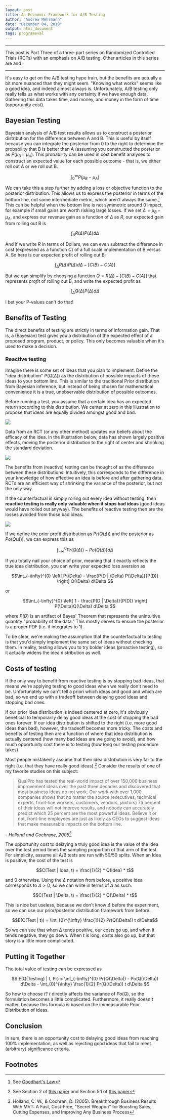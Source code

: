 ```yaml
---
layout: post
title: An Economic Framework for A/B Testing
author: "Andrew Mehrmann"
date: "December 04, 2019"
output: html_document
tags: programeval
---
```


---

This post is Part Three of a three-part series on Randomized Controlled Trials (RCTs) with an emphasis on A/B testing. Other articles in this series are []() and []().

---

It's easy to get on the A/B testing hype train, but the benefits are actually a bit more nuanced than they might seem. "Knowing what works" seems like a good idea, and indeed almost always is. Unfortunately, A/B testing only really tells us what works with any certainty if we have enough data. Gathering this data takes time, and money, and money in the form of time (opportunity cost).

## Bayesian Testing

Bayesian analysis of A/B test results allows us to construct a posterior distribution for the difference between A and B. This is useful by itself because you can integrate the posterior from 0 to the right to determine the probability that B is better than A (assuming you constructed the posterior as $P(\mu_B - \mu_A)$. This probability can be used in cost benefit analyses to construct an expected value for each possible outcome - that is, we either roll out A or we roll out B.

$$\int_{0}^{\infty} P(\mu_B - \mu_A)$$

We can take this a step further by adding a loss or objective function to the posterior distribution. This allows us to express the posterior in terms of the bottom line, not some intermediate metric, which aren't always the same.[^3] This can be helpful when the bottom line is not symmetric around 0 impact, for example if small gains are worth risking large losses. If we set $\Delta = \mu_B - \mu_A$, and express our revenue gain as a function of $\Delta$ as $R$, our expected gain from rolling out B is

$$ \int_{\Delta} R(\Delta) P(\Delta) d\Delta$$

And if we write $R$ in terms of Dollars, we can even subtract the difference in cost (expressed as a function $C$) of a full scale implementation of B versus A. So here is our expected profit of rolling out B:

$$\int_{\Delta} R(\Delta) P(\Delta) d\Delta - [C(B) - C(A)]$$

But we can simplify by choosing a function $Q = R(\Delta) - [C(B) - C(A)]$ that represents *profit* of rolling out B, and write the expected profit as

$$\int_{\Delta} Q(\Delta) P(\Delta) d\Delta$$

I bet your P-values can't do that!

## Benefits of Testing

The direct benefits of testing are strictly in terms of information gain. That is, a (Bayesian) test gives you a distribution of the expected effect of a proposed program, product, or policy. This only becomes valuable when it's used to make a decision.

### Reactive testing

Imagine there is some set of ideas that you plan to implement. Define the "idea distribution" $P( Q(\Delta))$ as the distribution of possible impacts of these ideas to your bottom line. This is similar to the traditional Prior distribution from Bayesian inference, but instead of being chosen for mathematical convenience it is a true, unobservable distribution of possible outcomes.

Before running a test, you assume that a certain idea has an expected return according to this distribution. We center at zero in this illustration to propose that ideas are equally divided amongst good and bad.

![](/figs/2019-12-04-economic-framework-ab-tests/priordist.png)

Data from an RCT (or any other method) updates our beliefs about the efficacy of the idea. In the illustration below, data has shown largely positive effects, moving the posterior distribution to the right of center and shrinking the standard deviation.

![](/figs/2019-12-04-economic-framework-ab-tests/priorandpostdists.png)

The benefits from (reactive) testing can be thought of as the difference between these distributions. Intuitively, this corresponds to the difference in your knowledge of how effective an idea is before and after gathering data. RCTs are an efficient way of shrinking the variance of the posterior, but not the only way.

If the counterfactual is simply rolling out every idea without testing, then **reactive testing is really only valuable when it stops bad ideas** (good ideas would have rolled out anyway). The benefits of reactive testing then are the losses avoided from those bad ideas.

![](/figs/2019-12-04-economic-framework-ab-tests/priorandpostwithintegral.png)

If we define the prior profit distribution as $Pr(Q(\Delta))$ and the posterior as $Po(Q(\Delta))$, we can express this as

$$\int_{-\infty}^{0} Pr(Q(\Delta)) - Po(Q(\Delta)) d\Delta $$

If you totally nail your choice of prior, meaning that it exactly reflects the true idea distribution, you can write your expected loss aversion as

$$\int_{-\infty}^{0} \left[ P(\Delta) - \frac{P(D | \Delta) P(\Delta)}{P(D)} \right] Q(\Delta) d\Delta $$

or

$$\int_{-\infty}^{0} \left[ 1 - \frac{P(D | \Delta)}{P(D)} \right] P(\Delta)Q(\Delta) d\Delta $$

where $P(D)$ is an artifact of Bayes' Theorem that represents the unintuitive quantity "probability of the data." This mostly serves to ensure the posterior is a proper PDF (i.e. it integrates to 1).

To be clear, we're making the assumption that the counterfactual to testing is that you'd simply implement the same set of ideas without checking them. In reality, testing allows you to try bolder ideas (proactive testing), so it actually widens the idea distribution as well.

## Costs of testing

If the only way to benefit from reactive testing is by stopping bad ideas, that means we're applying testing to good ideas when we really don't need to be. Unfortunately we can't tell a priori which ideas and good and which are bad, so we end up with a tradeoff between delaying good ideas and stopping bad ones.

If our prior idea distribution is indeed centered at zero, it's obviously beneficial to temporarily delay good ideas at the cost of stopping the bad ones forever. If our idea distribution is shifted to the right (i.e. more good ideas than bad), however, the tradeoff becomes more tricky. The costs and benefits of testing then are a function of where that idea distribution is actually centered (how many bad ideas are we going to avoid), and how much opportunity cost there is to testing (how long our testing procedure takes).

Most people mistakenly assume that their idea distribution is very far to the right (i.e. that they have really good ideas).[^1] Consider the results of one of my favorite studies on this subject:

> QualPro has tested the real-world impact of over 150,000 business improvement ideas over the past three decades and discovered that most business ideas do not work. Our work with over 1,000 companies shows that no matter the source (executives, technical experts, front-line workers, customers, vendors, janitors) 75 percent of their ideas  will  not  improve  results,  and  nobody  can  accurately  predict which 25 percent are the most powerful ideas. Believe it or not, front-line  employees are just as likely as CEOs to suggest ideas that make measurable impacts on the bottom line.

\- *Holland and Cochrane, 2005*[^2]

The opportunity cost to delaying a truly good idea is the value of the idea over the test period times the sampling proportion of that arm of the test. For simplicity, assume all A/B tests are run with 50/50 splits. When an Idea is positive, the cost of the test is

$$C(Test | Idea, t) = \frac{1}{2} * Q(Idea) * t$$

and 0 otherwise. Using the $\Delta$ notation from before, a positive idea corresponds to $\Delta > 0$, so we can write in terms of $\Delta$ as such:

 $$C(Test | \Delta, t) = \frac{1}{2} * Q(\Delta) * t$$

This is nice but useless, because we don't know $\Delta$ before the experiment, so we can use our prior/posterior distribution framework from before.

 $$E(C(Test | t)) = \int_{0}^{\infty} \frac{1}{2} Pr(Q(\Delta)) t d\Delta$$

 So we can see that when $\Delta$ tends positive, our costs go up, and when it tends negative, they go down. When $t$ is long, costs also go up, but that story is a little more complicated.

## Putting it Together

The total value of testing can be expressed as

$$
E(Q(Testing) | t, Pr) =
\int_{-\infty}^{0} Pr(Q(\Delta)) - Po(Q(\Delta)) d\Delta -
\int_{0}^{\infty} \frac{1}{2} Pr(Q(\Delta)) t d\Delta
$$

So how to choose $t$? $t$ directly affects the variance of $Po(Q)$, so the formulation becomes a little complicated. Furthermore, it really doesn't matter, because this formula is based on the immeasurable Prior Distribution of ideas.


## Conclusion

In sum, there is an opportunity cost to delaying good ideas from reaching 100% implementation, as well as rejecting good ideas that fail to meet (arbitrary) significance criteria.

## Footnotes

[^3]: See [Goodhart's Law](https://en.wikipedia.org/wiki/Goodhart%27s_law)

[^1]: See Section 2 of  [this paper](https://exp-platform.com/Documents/2013%20controlledExperimentsAtScale.pdf) and Section 5.1 of [this paper](https://ai.stanford.edu/~ronnyk/ExPThinkWeek2009Public.pdf)

[^2]: Holland, C. W., & Cochran, D. (2005). Breakthrough Business Results With MVT: A Fast, Cost-Free, "Secret Weapon" for Boosting Sales,
Cutting Expenses, and Improving Any Business Process
